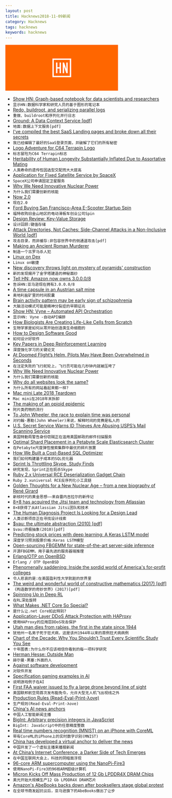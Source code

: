 ```yaml
---
layout: post
title: Hacknews2018-11-09新闻
category: Hacknews
tags: hacknews
keywords: hacknews
---
```


![haccknews-banner](/assets/image/hacknews-banner.jpg)

- [Show HN: Graph-based notebook for data scientists and researchers](https://www.amie.ai)
- `显示HN:数据科学家和研究人员的基于图形的笔记本`
- [Redo, buildroot, and serializing parallel logs](https://apenwarr.ca/log/20181106)
- `重做、buildroot和序列化并行日志`
- [Ground: A Data Context Service [pdf]](https://rise.cs.berkeley.edu/wp-content/uploads/2017/03/CIDR17.pdf)
- `地面:数据上下文服务[pdf]`
- [I&#39;ve compiled the best SaaS Landing pages and broke down all their secrets](https://www.cortes.design/post/best-saas-landing-page-examples-inspiration)
- `我已经编辑了最好的SaaS登录页面，并破解了它们的所有秘密`
- [Logo Adventure for C64 Terrapin Logo](https://medium.com/@donhopkins/logo-adventure-for-c64-terrapin-logo-4c684a240b53)
- `标志冒险为C64 Terrapin标志`
- [Heritability of Human Longevity Substantially Inflated Due to Assortative Mating](http://www.genetics.org/content/210/3/1109)
- `人类寿命的遗传性因选型交配而大大提高`
- [Application for Fixed Satellite Service by SpaceX](https://fcc.report/IBFS/SAT-MOD-20181108-00083)
- `SpaceX公司申请固定卫星服务`
- [Why We Need Innovative Nuclear Power](https://blogs.scientificamerican.com/observations/why-we-need-innovative-nuclear-power/?fbclid=IwAR0-yCiE67h-OS5tujbjQSqxhQqUXGDSKZV3eZLDEj0T6VpbSkvrxivOFe8)
- `为什么我们需要创新的核能`
- [Now 2.0](https://zeit.co/blog/now-2)
- `现在2.0`
- [Ford Buying San Francisco-Area E-Scooter Startup Spin](https://www.nytimes.com/reuters/2018/11/08/business/08reuters-ford-scooter.html)
- `福特收购旧金山地区的电动滑板车创业公司Spin`
- [Design Review: Key-Value Storage](https://mozilla.github.io/firefox-browser-architecture/text/0015-rkv.html)
- `设计回顾:键值存储`
- [Attack Directories, Not Caches: Side-Channel Attacks in a Non-Inclusive World [pdf]](http://iacoma.cs.uiuc.edu/iacoma-papers/ssp19.pdf)
- `攻击目录，而非缓存:非包容世界中的侧通道攻击[pdf]`
- [Making an Ancient Roman Murderer](https://www.laphamsquarterly.org/roundtable/making-ancient-roman-murderer)
- `制造一个古罗马杀人犯`
- [Linux on Dex](https://www.linuxondex.com/)
- `Linux on敏捷`
- [New discovery throws light on mystery of pyramids&#39; construction](https://www.theguardian.com/world/2018/nov/06/new-discovery-throws-light-on-mystery-of-pyramids-construction)
- `新的发现揭开了金字塔建造的神秘面纱`
- [Tell HN: Amazon now owns 3.0.0.0/8](item?id=18407173)
- `告诉HN:亚马逊现在拥有3.0.0.0/8`
- [A time capsule in an Austrian salt mine](https://www.gq.com/story/memory-of-mankind-time-capsule)
- `奥地利盐矿里的时间胶囊`
- [Brain activity pattern may be early sign of schizophrenia](http://news.mit.edu/2018/brain-activity-pattern-sign-schizophrenia-1108)
- `大脑活动模式可能是精神分裂症的早期征兆`
- [Show HN: Vyne – Automated API Orchestration](https://vyne.co)
- `显示HN: Vyne -自动API编排`
- [How Biologists Are Creating Life-Like Cells from Scratch](https://www.nature.com/articles/d41586-018-07289-x)
- `生物学家是如何从零开始创造类生命细胞的`
- [How to Design Software Good](https://www.haiku-os.org/docs/HIG/index.xml)
- `如何设计好软件`
- [Key Papers in Deep Reinforcement Learning](https://spinningup.openai.com/en/latest/spinningup/keypapers.html)
- `深度强化学习的关键论文`
- [At Doomed Flight’s Helm, Pilots May Have Been Overwhelmed in Seconds](https://www.nytimes.com/2018/11/08/world/asia/indonesia-plane-crash-last-moments.html)
- `在注定失败的飞行舵轮上，飞行员可能在几秒钟内就被压垮了`
- [Why We Need Innovative Nuclear Power](https://blogs.scientificamerican.com/observations/why-we-need-innovative-nuclear-power/)
- `为什么我们需要创新的核能`
- [Why do all websites look the same?](https://medium.com/s/story/on-the-visual-weariness-of-the-web-8af1c969ce73)
- `为什么所有的网站看起来都一样?`
- [Mac mini Late 2018 Teardown](https://www.ifixit.com/Teardown/Mac&#43;mini&#43;Late&#43;2018&#43;Teardown/115210)
- `Mac mini在2018年末拆卸`
- [The making of an opioid epidemic](https://www.theguardian.com/news/2018/nov/08/the-making-of-an-opioid-epidemic)
- `阿片类药物的流行`
- [To John Wheeler, the race to explain time was personal](http://nautil.us/issue/66/clockwork/haunted-by-his-brother-he-revolutionized-physics-rp)
- `对约翰·惠勒(John Wheeler)来说，解释时间的竞赛是私人的`
- [U.S. Secret Service Warns ID Thieves Are Abusing USPS’s Mail Scanning Service](https://krebsonsecurity.com/2018/11/u-s-secret-service-warns-id-thieves-are-abusing-uspss-mail-scanning-service/)
- `美国特勤局警告身份窃贼正在滥用美国邮政的邮件扫描服务`
- [Optimal Shard Placement in a Petabyte Scale Elasticsearch Cluster](https://underthehood.meltwater.com/blog/2018/11/05/optimal-shard-placement-in-a-petabyte-scale-elasticsearch-cluster/)
- `在Petabyte尺度弹性搜索集群中最优的碎片放置`
- [How We Built a Cost-Based SQL Optimizer](https://www.cockroachlabs.com/blog/building-cost-based-sql-optimizer/)
- `我们如何构建基于成本的SQL优化器`
- [Sprint Is Throttling Skype, Study Finds](https://www.bloomberg.com/news/articles/2018-11-08/sprint-is-throttling-microsoft-s-skype-service-study-finds)
- `研究发现，Sprint正在扼杀Skype`
- [Ruby 2.x Universal RCE Deserialization Gadget Chain](https://www.elttam.com.au/blog/ruby-deserialization/)
- `Ruby 2.xuniversal RCE反序列化小工具链`
- [Golden Thoughts for a New Nuclear Age – from a new biography of René Girard](http://churchlife.nd.edu/2018/02/28/golden-thoughts-for-a-new-nuclear-age/)
- `新核时代的黄金思想——来自雷内吉拉尔的新传记`
- [8×8 has acquired the Jitsi team and technology from Atlassian](https://jitsi.org/news/we-have-a-new-home-and-it-wont-impact-you/)
- `8×8获得了从Atlassian Jitsi团队和技术`
- [The Human Diagnosis Project Is Looking for a Design Lead](https://www.humandx.org/team?gh_jid=4097301002)
- `人类诊断项目正在寻找设计线索`
- [$vau: the ultimate abstraction (2010) [pdf]](https://web.wpi.edu/Pubs/ETD/Available/etd-090110-124904/unrestricted/jshutt.pdf)
- `$vau:终极抽象(2010)[pdf]`
- [Predicting stock prices with deep learning: A Keras LSTM model](https://heartbeat.fritz.ai/using-a-keras-long-shortterm-memory-lstm-model-to-predict-stock-prices-a08c9f69aa74)
- `深度学习预测股票价格:Keras LSTM模型`
- [Open-sourcing FBGEMM for state-of-the-art server-side inference](https://code.fb.com/ml-applications/fbgemm/)
- `开源FBGEMM，用于最先进的服务器端推理`
- [Erlang/OTP on OpenBSD](http://blog.obligd.com/posts/erlang-otp-on-openbsd.html)
- `Erlang / OTP OpenBSD`
- [Phenomenally saddening: Inside the sordid world of America&#39;s for-profit colleges](https://www.theguardian.com/film/2018/nov/09/fail-state-documentary-for-profit-colleges)
- `令人悲哀的是:在美国盈利性大学肮脏的世界里`
- [The weird and wonderful world of constructive mathematics (2017) [pdf]](https://home.sandiego.edu/~shulman/papers/rabbithole.pdf)
- `《构造数学的奇妙世界》(2017)[pdf]`
- [Spinning Up in Deep RL](https://blog.openai.com/spinning-up-in-deep-rl/)
- `在RL深处旋转`
- [What Makes .NET Core So Special?](https://www.blog.jamesmichaelhickey.com/What-Makes-NET-Core-So-Special-Why-You-Should-Use-NET-Core/)
- `是什么让.net Core如此特别?`
- [Application-Layer DDoS Attack Protection with HAProxy](https://www.haproxy.com/blog/application-layer-ddos-attack-protection-with-haproxy/)
- `使用HAProxy的应用层DDoS攻击保护`
- [Utah man dies from rabies, the first in the state since 1944](https://www.deseretnews.com/article/900041016/utahn-dies-from-rabies-a-first-since-1944.html)
- `犹他州一名男子死于狂犬病，这是该州1944年以来的首例狂犬病病例`
- [Chart of the Decade: Why You Shouldn’t Trust Every Scientific Study You See](https://www.motherjones.com/kevin-drum/2018/11/chart-of-the-decade-why-you-shouldnt-trust-every-scientific-study-you-see/)
- `十年图表:为什么你不应该相信你看到的每一项科学研究`
- [Herman Hesse: Outside Man](https://www.weeklystandard.com/christoph-irmscher/herman-hesse-outside-man)
- `赫尔曼·黑塞:外面的人`
- [Against software development](http://www.rntz.net/post/against-software-development.html)
- `对软件开发`
- [Specification gaming examples in AI](https://docs.google.com/spreadsheets/u/1/d/e/2PACX-1vRPiprOaC3HsCf5Tuum8bRfzYUiKLRqJmbOoC-32JorNdfyTiRRsR7Ea5eWtvsWzuxo8bjOxCG84dAg/pubhtml)
- `说明游戏例子在AI`
- [First FAA waiver issued to fly a large drone beyond line of sight](https://www.aviationtoday.com/2018/10/19/ge-owned-avitas-granted-first-large-commercial-bvlos-waiver/)
- `美国联邦航空局首次发布豁免令，允许大型无人机飞出视线之外`
- [Production Rules (Read-Eval-Print-λove)](https://leanpub.com/readevalprintlove004/read)
- `生产规则(Read-Eval-Print-λove)`
- [China&#39;s AI news anchors](https://www.inkstonenews.com/tech/xinhua-and-sogou-show-news-anchors-powered-artificial-intelligence/article/2172460)
- `中国人工智能新闻主播`
- [BigInt: Arbitrary precision integers in JavaScript](https://github.com/tc39/proposal-bigint)
- `BigInt: JavaScript中的任意精度整数`
- [Real time numbers recognition (MNIST) on an iPhone with CoreML](https://www.liip.ch/en/blog/numbers-recognition-mnist-on-an-iphone-with-coreml-from-a-to-z)
- `带有CoreML的iPhone上的实时数字识别(MNIST)`
- [China has developed a virtual anchor to deliver the news](https://www.cnn.com/2018/11/09/media/china-xinhua-ai-anchor/index.html)
- `中国开发了一个虚拟主播来播报新闻`
- [At China’s Internet Conference, a Darker Side of Tech Emerges](https://www.nytimes.com/2018/11/08/technology/china-world-internet-conference.html)
- `在中国互联网大会上，科技的阴暗面浮现`
- [96-core ARM supercomputer using the NanoPi-Fire3](https://climbers.net/sbc/nanopi-fire3-arm-supercomputer/)
- `使用NanoPi-Fire3的96核ARM超级计算机`
- [Micron Kicks Off Mass Production of 12 Gb LPDDR4X DRAM Chips](https://www.anandtech.com/show/13569/micron-kicks-off-mass-production-of-12-gb-lpddr4x-dram-chip)
- `美光开始大规模生产12 Gb LPDDR4X DRAM芯片`
- [Amazon&#39;s AbeBooks backs down after booksellers stage global protest](https://www.theguardian.com/books/2018/nov/08/amazon-abebooks-backs-down-after-booksellers-stage-global-protest?CMP=twt_gu)
- `在全球书商发起抗议后，亚马逊旗下的AbeBooks做出了让步`

